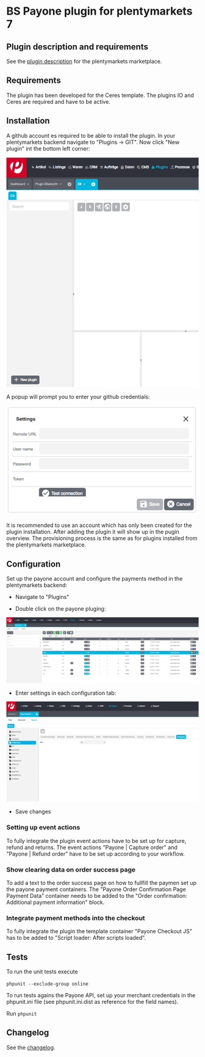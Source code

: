 #  BS Payone plugin for plentymarkets 7

## Plugin description and requirements

See the [plugin description](./meta/documents/user_guide_de.md) for the plentymarkets marketplace.

## Requirements

The plugin has been developed for the Ceres template. The plugins IO and Ceres 
are required and have to be active.

## Installation

A github account es required to be able to install the plugin. In your plentymarkets backend navigate to 
"Plugins -> GIT". Now click "New plugin" int the bottom left corner:

![Add new plugin](./meta/images/plugin_from_git.png)

A popup will prompt you to enter your github credentials:

![credential form](./meta/images/git_credentials.png)
 
It is recommended to use an account which has only been created 
for the plugin installation. After adding the plugin it will show up in the pugin overview. The provisioning process is 
the same as for plugins installed from the plentymarkets marketplace.

## Configuration

Set up the payone account and configure the payments method in the plentymarkets backend:

* Navigate to "Plugins"

* Double click on the payone pluging:

![Plugin list](./meta/images/plugin_list.png)

* Enter settings in each configuration tab:

![config](./meta/images/config.png)

* Save changes

### Setting up event actions 

To fully integrate the plugin event actions have to be set up for capture, refund and returns. The event actions 
"Payone | Capture order" and "Payone | Refund order" have to be set up according to your workflow.

### Show clearing data on order success page

To add a text to the order success page on how to fullfill the paymen set up the payone payment containers.
The "Payone Order Confirmation Page Payment Data" container needs to be added to the 
 "Order confirmation: Additional payment information" block.
 
### Integrate payment methods into the checkout
 
To fully integrate the plugin the template container "Payone Checkout JS" has to be added to 
"Script loader: After scripts loaded".

## Tests

To run the unit tests execute 

```phpunit --exclude-group online```

To run tests agains the Payone API, set up your merchant credentials in the phpunit.ini file (see phpunit.ini.dist as 
reference for the field names).

Run ```phpunit```

## Changelog

See the [changelog](./CHANGELOG.md).